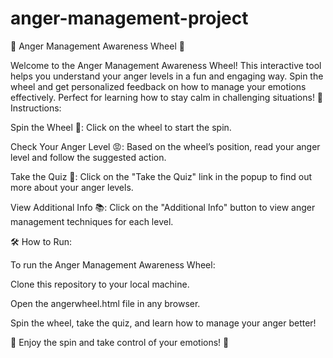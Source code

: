 # anger-management-project
🚨 Anger Management Awareness Wheel 🚨

Welcome to the Anger Management Awareness Wheel! This interactive tool helps you understand your anger levels in a fun and engaging way. Spin the wheel and get personalized feedback on how to manage your emotions effectively. Perfect for learning how to stay calm in challenging situations!
💬 Instructions:

  Spin the Wheel 🎡: Click on the wheel to start the spin.

  Check Your Anger Level 😡: Based on the wheel’s position, read your anger level and follow the suggested action.
  
  Take the Quiz 📝: Click on the "Take the Quiz" link in the popup to find out more about your anger levels.

   View Additional Info 📚: Click on the "Additional Info" button to view anger management techniques for each level.

🛠️ How to Run:

To run the Anger Management Awareness Wheel:

   Clone this repository to your local machine.

  Open the angerwheel.html file in any browser.

  Spin the wheel, take the quiz, and learn how to manage your anger better!
  
  🌟 Enjoy the spin and take control of your emotions! 🌟

